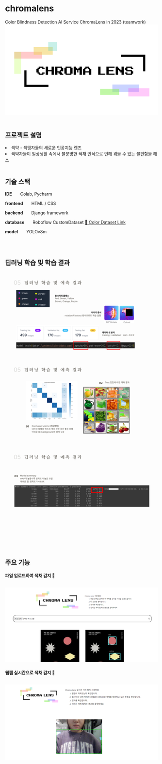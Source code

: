 # chromalens
Color Blindness Detection AI Service ChromaLens in 2023 (teamwork)
![](/doc/ChromaLensLogo.png)
<BR>
<BR>

## 프로젝트 설명
<li> 색약 - 색맹자들의 새로운 인공지능 렌즈
<li> 색약자들이 일상생활 속에서 불분명한 색채 인식으로 인해 겪을 수 있는 불편함을 해소

<BR>
<BR>

## 기술 스택
**IDE** &nbsp;&nbsp;&nbsp;&nbsp;&nbsp; Colab, Pycharm

**frontend** &nbsp;&nbsp;&nbsp;&nbsp;&nbsp; HTML / CSS 

__backend__ &nbsp;&nbsp;&nbsp;&nbsp;&nbsp; Django framework

__database__ &nbsp;&nbsp;&nbsp;&nbsp;&nbsp; Roboflow CustomDataset <a href="https://universe.roboflow.com/msa-ciwxj/yoon-2"> :art: Color Dataset Link</a>

__model__ &nbsp;&nbsp;&nbsp;&nbsp;&nbsp; YOLOv8m

<BR>
<BR>

## 딥러닝 학습 및 학습 결과

![](/doc/result1.png)
![](doc/result2.png)
![](doc/result3.png)

<BR>
<BR>

## 주요 기능
#### 파일 업로드하여 색채 감지 :traffic_light: 
![](/doc/fileupload.png)
---
#### 웹캠 실시간으로 색채 감지 :traffic_light:
![](/doc/realtime.png)
---



